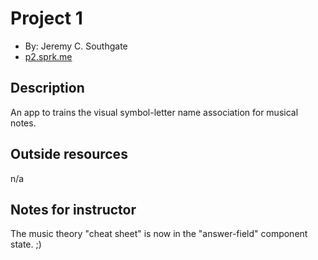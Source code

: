 # Project 1

+ By: Jeremy C. Southgate
+ [p2.sprk.me](http://p2.sprk.me)


## Description

An app to trains the visual symbol-letter name association for musical notes.


## Outside resources

n/a


## Notes for instructor

The music theory "cheat sheet" is now in the "answer-field" component state. ;)
